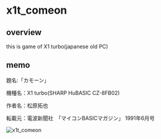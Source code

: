 # x1t_comeon

## overview

this is game of X1 turbo(japanese old PC)

## memo

題名:「カモーン」

機種名：X1 turbo(SHARP HuBASIC CZ-8FB02)

作者名：松原拓也

転載元：電波新聞社　「マイコンBASICマガジン」 1991年6月号

![x1t_comeon](https://user-images.githubusercontent.com/5597377/131798786-d19fafc5-059f-4d5c-9193-b262d023bc51.png)
